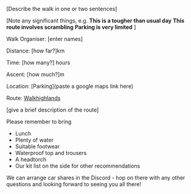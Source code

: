 [Describe the walk in one or two sentences]

[Note any significant things, e.g.
**This is a tougher than usual day**
**This route involves scrambling**
**Parking is very limited**
]

Walk Organiser: [enter names]

Distance: [how far?]km

Time: [how many?] hours

Ascent: [how much?]m

Location: [Parking](paste a google maps link here)

Route: 
[Walkhighlands](https://www.walkhighlands.co.uk/argyll/ben-cruachan.shtml) 

[give a brief description of the route]

Please remember to bring
- Lunch
- Plenty of water
- Suitable footwear
- Waterproof top and trousers
- A headtorch
- Our kit list on the side for other recommendations

We can arrange car shares in the Discord - hop on there with any other questions and looking forward to seeing you all there!